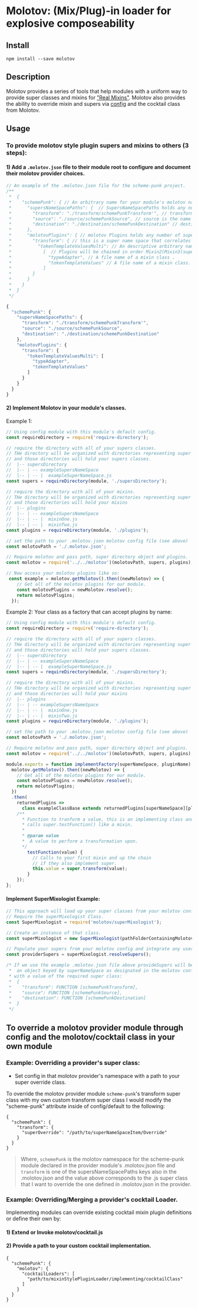 # Molotov: (Mix/Plug)-in loader for explosive composeability

## Install

`npm install --save molotov`

## Description

Molotov provides a series of tools that help modules with a uniform way to provide super classes and mixins for ["Real Mixins"](http://justinfagnani.com/2015/12/21/real-mixins-with-javascript-classes/). Molotov also provides the ability to override mixin and supers via [config](https://www.npmjs.com/package/config) and the cocktail class from Molotov.


## Usage

### To provide molotov style plugin supers and mixins to others (3 steps):

#### 1) Add a `.molotov.json` file to their module root to configure and document their molotov provider choices.

```js
// An example of the .molotov.json file for the scheme-punk project.
/**
 *  {
 *    "schemePunk": { // An arbitrary name for your module's molotov name space.
 *      "supersNameSpacePaths": {  // SupersNameSpacePaths holds any number of super name spaces.
 *        "transform": "./transform/schemePunkTransform'", // transform is the name space. the value is the path to the transform super class.
 *        "source": "./source/schemePunkSource", // source is the name space, the value is the path to the source super class.
 *        "destination": "./destination/schemePunkDestination" // destination is the name space, the value is the path to the destination super class.
 *      },
 *      "molotovPlugins": { // molotov Plugins holds any number of super name spaces holding any number of plugins.
 *        "transform": { // this is a super name space that correlates to a super in the superNameSpacePaths.
 *          "tokenTemplateValuesMulti": // An descriptive arbitrary name chosen for this plugin.
 *            [  // Plugins will be chained in order Mixin2(Mixin3(superclass));
 *              "typeAdapter", // A file name of a mixin class .
 *              "tokenTemplateValues" // A file name of a mixin class.
 *            ]
 *        }
 *      }
 *    }
 *  }
 */

{
  "schemePunk": {
    "supersNameSpacePaths": {
      "transform": "./transform/schemePunkTransform'",
      "source": "./source/schemePunkSource",
      "destination": "./destination/schemePunkDestination"
    },
    "molotovPlugins": {
      "transform": {
        "tokenTemplateValuesMulti": [
          "typeAdapter",
          "tokenTemplateValues"
        ]
      }
    }
  }
}
```

#### 2) Implement Molotov in your module's classes.


Example 1:
```js
// Using config module with this module's default config.
const requireDirectory = require('require-directory');

// require the directory with all of your supers classes.
// THe directory will be organized with directories representing super name spaces
// and those directories will hold your supers classes. 
//  |-- supersDirectory
//  |-- | -- exampleSupersNameSpace
//  |-- | -- |  exampleSuperNameSpace.js
const supers = requireDirectory(module, './supersDirectory');

// require the directory with all of your mixins.
// THe directory will be organized with directories representing super name spaces
// and those directories will hold your mixins
//  |-- plugins
//  |-- | -- exampleSupersNameSpace
//  |-- | -- |  mixinOne.js
//  |-- | -- |  mixinTwo.js
const plugins = requireDirectory(module, './plugins');

// set the path to your .molotov.json molotov config file (see above)
const molotovPath = './.molotov.json';

// Require molotov and pass path, super directory object and plugins.
const molotov = require('../../molotov')(molotovPath, supers, plugins);

// Now access your molotov plugins like so:
 const example = molotov.getMolotov().then((newMolotov) => {
    // Get all of the molotov plugins for our module.
    const molotovPlugins = newMolotov.resolve();
    return molotovPlugins;
  });
```

Example 2: Your class as a factory that can accept plugins by name:

```js
// Using config module with this module's default config.
const requireDirectory = require('require-directory');

// require the directory with all of your supers classes.
// THe directory will be organized with directories representing super name spaces
// and those directories will hold your supers classes. 
//  |-- supersDirectory
//  |-- | -- exampleSupersNameSpace
//  |-- | -- |  exampleSuperNameSpace.js
const supers = requireDirectory(module, './supersDirectory');

// require the directory with all of your mixins.
// THe directory will be organized with directories representing super name spaces
// and those directories will hold your mixins
//  |-- plugins
//  |-- | -- exampleSupersNameSpace
//  |-- | -- |  mixinOne.js
//  |-- | -- |  mixinTwo.js
const plugins = requireDirectory(module, './plugins');

// set the path to your .molotov.json molotov config file (see above)
const molotovPath = './.molotov.json';

// Require molotov and pass path, super directory object and plugins.
const molotov = require('../../molotov')(molotovPath, supers, plugins);

module.exports = function implementFactory(superNameSpace, pluginName) {
  molotov.getMolotov().then((newMolotov) => {
    // Get all of the molotov plugins for our module.
    const molotovPlugins = newMolotov.resolve();
    return molotovPlugins;
  })
  .then(
    returnedPlugins =>
      class exampleClassBase extends returnedPlugins[superNameSpace][pluginName] {
    /**
      * Function to tranform a value, this is an implementing class and thus
      * calls super.testFunction() like a mixin.
      *
      * @param value
      *  A value to perform a transformation upon.
      */
        testFunction(value) {
          // Calls to your first mixin and up the chain
          // if they also implement super.
          this.value = super.transform(value);
        }
    });
};
```


#### Implement SuperMixologist Example:

```js
// This approach will load up your super classes from your molotov config.
// Require the superMixologist Class.
const SuperMixologist = require('molotov/superMixologist');

// Create an instance of that class.
const superMixologist = new SuperMixologist(pathFolderContainingMolotovConfig);

// Populate your supers from your molotov config and integrate any user overrides of your supers.
const providerSupers = superMixologist.resolveSupers();

/* If we use the example .molotov.json file above provideSupers will be
 *  an object keyed by superNameSpace as designated in the molotov config
 * with a value of the required super class:
 *  {
 *    "transform": FUNCTION [schemePunkTransform],
 *    "source": FUNCTION [schemePunkSource],
 *    "destination": FUNCTION [schemePunkDestination]
 *  }
 */
```


## To override a molotov provider module through config and the molotov/cocktail class in your own module

### Example: Overriding a provider's super class:
* Set config in that molotov provider's namespace with a path to your super override class. 

To override the molotov provider module `scheme-punk`'s transform super class with my own custom transform super class I would modify the "scheme-punk" attribute inside of config/default to the following:
```
{
  "schemePunk": {
    "transform": {
      "superOverride": "/path/to/superNameSpaceItem/Override"
    }
  }
}
```
> Where, `schemePunk` is the molotov namespace for the scheme-punk module declared in the provider module's .molotov.json file and
`transform` is one of the supersNameSpacePaths keys also in the .molotov.json and the value above corresponds to the .js super class that I want to override the one defined in .molotov.json in the provider.

### Example: Overriding/Merging a provider's cocktail Loader.

Implementing modules can override existing cocktail mixin plugin definitions or define their own by:

#### 1) Extend or Invoke molotov/cocktail.js

#### 2) Provide a path to your custom cocktail implementation.
```
{
  "schemePunk": {
    "molotov": {
      "cocktailLoaders": [
        "path/to/mixinStylePluginLoader/implementing/cocktailClass"
      ]
    }
  }
}
```
